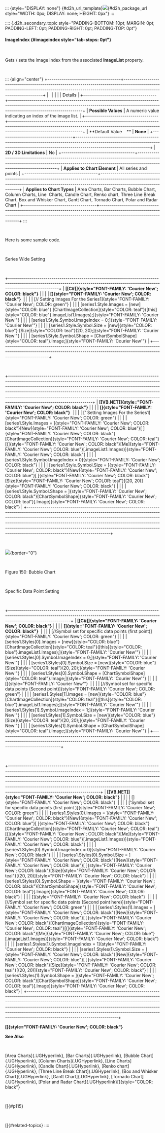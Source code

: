::: {style="DISPLAY: none"}
[](ms-xhelp:///?Id=d2h_url_template){#d2h_url_template}![](!package_url!){#d2h_package_url style="WIDTH: 0px; DISPLAY: none; HEIGHT: 0px"}
:::

:::: {.d2h_secondary_topic style="PADDING-BOTTOM: 10pt; MARGIN: 0pt; PADDING-LEFT: 0pt; PADDING-RIGHT: 0pt; PADDING-TOP: 0pt"}
#### ImageIndex {#imageindex style="tab-stops: 0pt"}

 

Gets / sets the image index from the associated **ImageList** property.

 

::: {align="center"}
+-------------------------------------+-------------------------------------------------------------------------------------------------------------------------------------------------------------------------------------------------+
|                                                                                                                                                                                                                                       |
|                                                                                                                                                                                                                                       |
| Details                                                                                                                                                                                                                               |
+-------------------------------------+-------------------------------------------------------------------------------------------------------------------------------------------------------------------------------------------------+
| **Possible Values**                 | A numeric value indicating an index of the image list.                                                                                                                                          |
+-------------------------------------+-------------------------------------------------------------------------------------------------------------------------------------------------------------------------------------------------+
| **Default Value    **               | **None**                                                                                                                                                                                        |
+-------------------------------------+-------------------------------------------------------------------------------------------------------------------------------------------------------------------------------------------------+
| **2D / 3D Limitations**             | No                                                                                                                                                                                              |
+-------------------------------------+-------------------------------------------------------------------------------------------------------------------------------------------------------------------------------------------------+
| **Applies to Chart Element**        | All series and points                                                                                                                                                                           |
+-------------------------------------+-------------------------------------------------------------------------------------------------------------------------------------------------------------------------------------------------+
| **Applies to Chart Types**          | Area Charts, Bar Charts, Bubble Chart, Column Charts, Line  Charts, Candle Chart, Renko chart, Three Line Break Chart, Box and Whisker Chart, Gantt Chart, Tornado Chart, Polar and Radar Chart |
+-------------------------------------+-------------------------------------------------------------------------------------------------------------------------------------------------------------------------------------------------+
:::

 

Here is some sample code.

 

Series Wide Setting

 

+-------------------------------------------------------------------------------------------------------------------------------------------------------------------------------------+
| **[\[C#\]]{style="FONT-FAMILY: 'Courier New'; COLOR: black"}**                                                                                                                      |
|                                                                                                                                                                                     |
| **[]{style="FONT-FAMILY: 'Courier New'; COLOR: black"}**                                                                                                                            |
|                                                                                                                                                                                     |
| [// Setting Images For the Series1]{style="FONT-FAMILY: 'Courier New'; COLOR: green"}                                                                                               |
|                                                                                                                                                                                     |
| [series1.Style.Images = [new]{style="COLOR: blue"} [ChartImageCollection]{style="COLOR: teal"}([this]{style="COLOR: blue"}.imageList1.Images);]{style="FONT-FAMILY: 'Courier New'"} |
|                                                                                                                                                                                     |
| [series1.Style.Symbol.ImageIndex = 0;]{style="FONT-FAMILY: 'Courier New'"}                                                                                                          |
|                                                                                                                                                                                     |
| [series1.Style.Symbol.Size = [new]{style="COLOR: blue"} [Size]{style="COLOR: teal"}(20, 20);]{style="FONT-FAMILY: 'Courier New'"}                                                   |
|                                                                                                                                                                                     |
| [series1.Style.Symbol.Shape = [ChartSymbolShape]{style="COLOR: teal"}.Image;]{style="FONT-FAMILY: 'Courier New'"}                                                                   |
+-------------------------------------------------------------------------------------------------------------------------------------------------------------------------------------+

 

+------------------------------------------------------------------------------------------------------------------------------------------------------------------------------------------------------------------------------------------------------------------------------------------------------------------------------------------------------------------------------------------------------------------------------------------------+
| **[\[VB.NET\]]{style="FONT-FAMILY: 'Courier New'; COLOR: black"}**                                                                                                                                                                                                                                                                                                                                                                             |
|                                                                                                                                                                                                                                                                                                                                                                                                                                                |
| **[]{style="FONT-FAMILY: 'Courier New'; COLOR: black"}**                                                                                                                                                                                                                                                                                                                                                                                       |
|                                                                                                                                                                                                                                                                                                                                                                                                                                                |
| [\' Setting Images For the Series1]{style="FONT-FAMILY: 'Courier New'; COLOR: green"}                                                                                                                                                                                                                                                                                                                                                          |
|                                                                                                                                                                                                                                                                                                                                                                                                                                                |
| [series1.Style.Images = ]{style="FONT-FAMILY: 'Courier New'; COLOR: black"}[New]{style="FONT-FAMILY: 'Courier New'; COLOR: blue"}[ ]{style="FONT-FAMILY: 'Courier New'; COLOR: black"}[ChartImageCollection]{style="FONT-FAMILY: 'Courier New'; COLOR: teal"}[(]{style="FONT-FAMILY: 'Courier New'; COLOR: black"}[Me]{style="FONT-FAMILY: 'Courier New'; COLOR: blue"}[.imageList1.Images)]{style="FONT-FAMILY: 'Courier New'; COLOR: black"} |
|                                                                                                                                                                                                                                                                                                                                                                                                                                                |
| [series1.Style.Symbol.ImageIndex = 0]{style="FONT-FAMILY: 'Courier New'; COLOR: black"}                                                                                                                                                                                                                                                                                                                                                        |
|                                                                                                                                                                                                                                                                                                                                                                                                                                                |
| [series1.Style.Symbol.Size = ]{style="FONT-FAMILY: 'Courier New'; COLOR: black"}[New]{style="FONT-FAMILY: 'Courier New'; COLOR: blue"}[ ]{style="FONT-FAMILY: 'Courier New'; COLOR: black"}[Size]{style="FONT-FAMILY: 'Courier New'; COLOR: teal"}[(20, 20)]{style="FONT-FAMILY: 'Courier New'; COLOR: black"}                                                                                                                                 |
|                                                                                                                                                                                                                                                                                                                                                                                                                                                |
| [series1.Style.Symbol.Shape = ]{style="FONT-FAMILY: 'Courier New'; COLOR: black"}[ChartSymbolShape]{style="FONT-FAMILY: 'Courier New'; COLOR: teal"}[.Image]{style="FONT-FAMILY: 'Courier New'; COLOR: black"}                                                                                                                                                                                                                                 |
+------------------------------------------------------------------------------------------------------------------------------------------------------------------------------------------------------------------------------------------------------------------------------------------------------------------------------------------------------------------------------------------------------------------------------------------------+

 

![](ImagesExt/image84_150.jpg){border="0"}

 

Figure 150: Bubble Chart

 

Specific Data Point Setting

 

+-------------------------------------------------------------------------------------------------------------------------------------------------------------------------------------------+
| **[\[C#\]]{style="FONT-FAMILY: 'Courier New'; COLOR: black"}**                                                                                                                            |
|                                                                                                                                                                                           |
| **[]{style="FONT-FAMILY: 'Courier New'; COLOR: black"}**                                                                                                                                  |
|                                                                                                                                                                                           |
| [//Symbol set for specific data points (first point)]{style="FONT-FAMILY: 'Courier New'; COLOR: green"}                                                                                   |
|                                                                                                                                                                                           |
| [series1.Styles\[0\].Images = [new]{style="COLOR: blue"} [ChartImageCollection]{style="COLOR: teal"}([this]{style="COLOR: blue"}.imageList1.Images);]{style="FONT-FAMILY: 'Courier New'"} |
|                                                                                                                                                                                           |
| [series1.Styles\[0\].Symbol.ImageIndex = 0;]{style="FONT-FAMILY: 'Courier New'"}                                                                                                          |
|                                                                                                                                                                                           |
| [series1.Styles\[0\].Symbol.Size = [new]{style="COLOR: blue"} [Size]{style="COLOR: teal"}(20, 20);]{style="FONT-FAMILY: 'Courier New'"}                                                   |
|                                                                                                                                                                                           |
| [series1.Styles\[0\].Symbol.Shape = [ChartSymbolShape]{style="COLOR: teal"}.Image;]{style="FONT-FAMILY: 'Courier New'"}                                                                   |
|                                                                                                                                                                                           |
| []{style="FONT-FAMILY: 'Courier New'"}                                                                                                                                                    |
|                                                                                                                                                                                           |
| [//Symbol set for specific data points (Second point)]{style="FONT-FAMILY: 'Courier New'; COLOR: green"}                                                                                  |
|                                                                                                                                                                                           |
| [series1.Styles\[1\].Images = [new]{style="COLOR: blue"} [ChartImageCollection]{style="COLOR: teal"}([this]{style="COLOR: blue"}.imageList1.Images);]{style="FONT-FAMILY: 'Courier New'"} |
|                                                                                                                                                                                           |
| [series1.Styles\[1\].Symbol.ImageIndex = 1;]{style="FONT-FAMILY: 'Courier New'"}                                                                                                          |
|                                                                                                                                                                                           |
| [series1.Styles\[1\].Symbol.Size = [new]{style="COLOR: blue"} [Size]{style="COLOR: teal"}(20, 20);]{style="FONT-FAMILY: 'Courier New'"}                                                   |
|                                                                                                                                                                                           |
| [series1.Styles\[1\].Symbol.Shape = [ChartSymbolShape]{style="COLOR: teal"}.Image;]{style="FONT-FAMILY: 'Courier New'"}                                                                   |
+-------------------------------------------------------------------------------------------------------------------------------------------------------------------------------------------+

 

+----------------------------------------------------------------------------------------------------------------------------------------------------------------------------------------------------------------------------------------------------------------------------------------------------------------------------------------------------------------------------------------------------------------------------------------------------+
| **[\[VB.NET\]]{style="FONT-FAMILY: 'Courier New'; COLOR: black"}**                                                                                                                                                                                                                                                                                                                                                                                 |
|                                                                                                                                                                                                                                                                                                                                                                                                                                                    |
| []{style="FONT-FAMILY: 'Courier New'; COLOR: black"}                                                                                                                                                                                                                                                                                                                                                                                               |
|                                                                                                                                                                                                                                                                                                                                                                                                                                                    |
| [\'Symbol set for specific data points (first point )]{style="FONT-FAMILY: 'Courier New'; COLOR: green"}                                                                                                                                                                                                                                                                                                                                           |
|                                                                                                                                                                                                                                                                                                                                                                                                                                                    |
| [series1.Styles(0).Images = ]{style="FONT-FAMILY: 'Courier New'; COLOR: black"}[New]{style="FONT-FAMILY: 'Courier New'; COLOR: blue"}[ ]{style="FONT-FAMILY: 'Courier New'; COLOR: black"}[ChartImageCollection]{style="FONT-FAMILY: 'Courier New'; COLOR: teal"}[(]{style="FONT-FAMILY: 'Courier New'; COLOR: black"}[Me]{style="FONT-FAMILY: 'Courier New'; COLOR: blue"}[.imageList1.Images)]{style="FONT-FAMILY: 'Courier New'; COLOR: black"} |
|                                                                                                                                                                                                                                                                                                                                                                                                                                                    |
| [series1.Styles(0).Symbol.ImageIndex = 0]{style="FONT-FAMILY: 'Courier New'; COLOR: black"}                                                                                                                                                                                                                                                                                                                                                        |
|                                                                                                                                                                                                                                                                                                                                                                                                                                                    |
| [series1.Styles(0).Symbol.Size = ]{style="FONT-FAMILY: 'Courier New'; COLOR: black"}[New]{style="FONT-FAMILY: 'Courier New'; COLOR: blue"}[ ]{style="FONT-FAMILY: 'Courier New'; COLOR: black"}[Size]{style="FONT-FAMILY: 'Courier New'; COLOR: teal"}[(20, 20)]{style="FONT-FAMILY: 'Courier New'; COLOR: black"}                                                                                                                                 |
|                                                                                                                                                                                                                                                                                                                                                                                                                                                    |
| [series1.Styles(0).Symbol.Shape = ]{style="FONT-FAMILY: 'Courier New'; COLOR: black"}[ChartSymbolShape]{style="FONT-FAMILY: 'Courier New'; COLOR: teal"}[.Image]{style="FONT-FAMILY: 'Courier New'; COLOR: black"}                                                                                                                                                                                                                                 |
|                                                                                                                                                                                                                                                                                                                                                                                                                                                    |
| []{style="FONT-FAMILY: 'Courier New'; COLOR: black"}                                                                                                                                                                                                                                                                                                                                                                                               |
|                                                                                                                                                                                                                                                                                                                                                                                                                                                    |
| [//Symbol set for specific data points (Second point here)]{style="FONT-FAMILY: 'Courier New'; COLOR: green"}                                                                                                                                                                                                                                                                                                                                      |
|                                                                                                                                                                                                                                                                                                                                                                                                                                                    |
| [series1.Styles(1).Images = ]{style="FONT-FAMILY: 'Courier New'; COLOR: black"}[New]{style="FONT-FAMILY: 'Courier New'; COLOR: blue"}[ ]{style="FONT-FAMILY: 'Courier New'; COLOR: black"}[ChartImageCollection]{style="FONT-FAMILY: 'Courier New'; COLOR: teal"}[(]{style="FONT-FAMILY: 'Courier New'; COLOR: black"}[Me]{style="FONT-FAMILY: 'Courier New'; COLOR: blue"}[.imageList1.Images)]{style="FONT-FAMILY: 'Courier New'; COLOR: black"} |
|                                                                                                                                                                                                                                                                                                                                                                                                                                                    |
| [series1.Styles(1).Symbol.ImageIndex = 1]{style="FONT-FAMILY: 'Courier New'; COLOR: black"}                                                                                                                                                                                                                                                                                                                                                        |
|                                                                                                                                                                                                                                                                                                                                                                                                                                                    |
| [series1.Styles(1).Symbol.Size = ]{style="FONT-FAMILY: 'Courier New'; COLOR: black"}[New]{style="FONT-FAMILY: 'Courier New'; COLOR: blue"}[ ]{style="FONT-FAMILY: 'Courier New'; COLOR: black"}[Size]{style="FONT-FAMILY: 'Courier New'; COLOR: teal"}[(20, 20)]{style="FONT-FAMILY: 'Courier New'; COLOR: black"}                                                                                                                                 |
|                                                                                                                                                                                                                                                                                                                                                                                                                                                    |
| [series1.Styles(1).Symbol.Shape = ]{style="FONT-FAMILY: 'Courier New'; COLOR: black"}[ChartSymbolShape]{style="FONT-FAMILY: 'Courier New'; COLOR: teal"}[.Image]{style="FONT-FAMILY: 'Courier New'; COLOR: black"}                                                                                                                                                                                                                                 |
+----------------------------------------------------------------------------------------------------------------------------------------------------------------------------------------------------------------------------------------------------------------------------------------------------------------------------------------------------------------------------------------------------------------------------------------------------+

**[]{style="FONT-FAMILY: 'Courier New'; COLOR: black"}** 

**See Also**

 

[Area Charts]{.UGHyperlink}, [Bar Charts]{.UGHyperlink}, [Bubble Chart]{.UGHyperlink}, [Column Charts]{.UGHyperlink}, [Line Charts]{.UGHyperlink}, [Candle Chart]{.UGHyperlink}, [Renko chart]{.UGHyperlink}, [Three Line Break Chart]{.UGHyperlink}, [Box and Whisker Chart]{.UGHyperlink}, [Gantt Chart]{.UGHyperlink}, [Tornado Chart]{.UGHyperlink}, [Polar and Radar Chart]{.UGHyperlink}[]{style="COLOR: black"}

 

[]{#p115} 

 

[]{#related-topics}
::::
